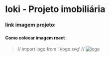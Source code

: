 # loki - Projeto imobiliária

### link imagem projeto:


###
#### Como colocar imagem react
> // import logo from './logo.svg'
> // <img src={logo} className="App-logo" alt="logo" />
